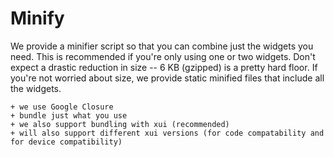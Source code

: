 # Minify #

  We provide a minifier script so that you can combine just the widgets you need. This is recommended if you're only using one or two widgets. Don't expect a drastic reduction in size -- 6 KB (gzipped) is a pretty hard floor. If you're not worried about size, we provide static minified files that include all the widgets.

    + we use Google Closure
    + bundle just what you use
    + we also support bundling with xui (recommended)
    + will also support different xui versions (for code compatability and for device compatibility)
